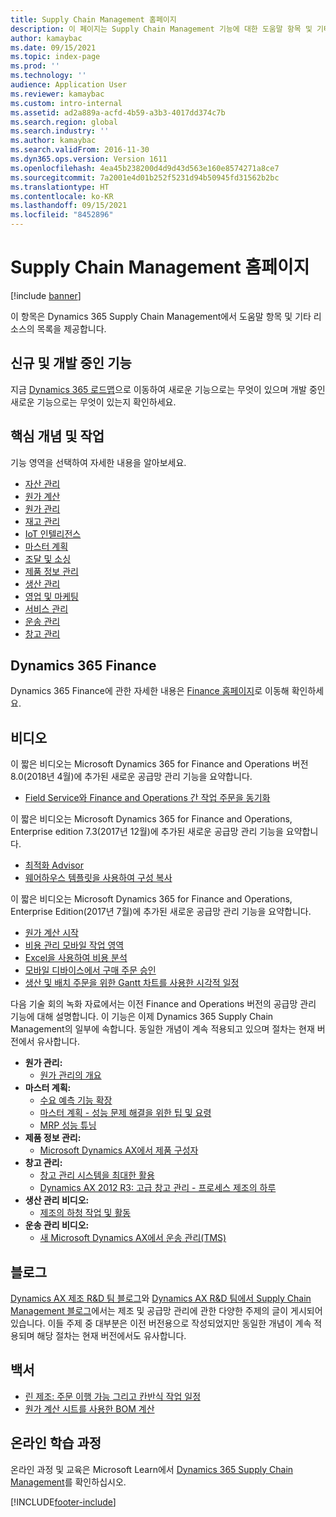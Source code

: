 ```yaml
---
title: Supply Chain Management 홈페이지
description: 이 페이지는 Supply Chain Management 기능에 대한 도움말 항목 및 기타 리소스의 목록을 제공합니다.
author: kamaybac
ms.date: 09/15/2021
ms.topic: index-page
ms.prod: ''
ms.technology: ''
audience: Application User
ms.reviewer: kamaybac
ms.custom: intro-internal
ms.assetid: ad2a889a-acfd-4b59-a3b3-4017dd374c7b
ms.search.region: global
ms.search.industry: ''
ms.author: kamaybac
ms.search.validFrom: 2016-11-30
ms.dyn365.ops.version: Version 1611
ms.openlocfilehash: 4ea45b238200d4d9d43d563e160e8574271a8ce7
ms.sourcegitcommit: 7a2001e4d01b252f5231d94b50945fd31562b2bc
ms.translationtype: HT
ms.contentlocale: ko-KR
ms.lasthandoff: 09/15/2021
ms.locfileid: "8452896"
---
```

# <a name="supply-chain-management-home-page"></a>Supply Chain Management 홈페이지

[!include [banner](includes/banner.md)]

이 항목은 Dynamics 365 Supply Chain Management에서 도움말 항목 및 기타 리소스의 목록을 제공합니다.

## <a name="whats-new-and-in-development"></a>신규 및 개발 중인 기능

지금 [Dynamics 365 로드맵](https://roadmap.dynamics.com/)으로 이동하여 새로운 기능으로는 무엇이 있으며 개발 중인 새로운 기능으로는 무엇이 있는지 확인하세요.

## <a name="core-concepts-and-tasks"></a>핵심 개념 및 작업

기능 영역을 선택하여 자세한 내용을 알아보세요.

- [자산 관리](asset-management/index.md)
- [원가 계산](../finance/cost-accounting/cost-accounting-home-page.md)
- [원가 관리](cost-management/cost-management-home-page.md)  
- [재고 관리](inventory/inventory-home-page.md)
- [IoT 인텔리전스](iot/iot-intelligence-home-page.md)
- [마스터 계획](master-planning/master-planning-home-page.md)
- [조달 및 소싱](procurement/procurement-sourcing-overview.md)
- [제품 정보 관리](pim/product-information.md)
- [생산 관리](production-control/production-process-overview.md)
- [영업 및 마케팅](sales-marketing/overview-sales-marketing.md)
- [서비스 관리](service-management/service-management-home-page.md)
- [운송 관리](transportation/transportation-management-overview.md)
- [창고 관리](warehousing/warehouse-configuration.md)

## <a name="dynamics-365-finance"></a>Dynamics 365 Finance

Dynamics 365 Finance에 관한 자세한 내용은 [Finance 홈페이지](../finance/index.md)로 이동해 확인하세요.

## <a name="videos"></a>비디오

이 짧은 비디오는 Microsoft Dynamics 365 for Finance and Operations 버전 8.0(2018년 4월)에 추가된 새로운 공급망 관리 기능을 요약합니다.

- [Field Service와 Finance and Operations 간 작업 주문을 동기화](https://youtu.be/hAB4TDVMjxU)

이 짧은 비디오는 Microsoft Dynamics 365 for Finance and Operations, Enterprise edition 7.3(2017년 12월)에 추가된 새로운 공급망 관리 기능을 요약합니다.

- [최적화 Advisor](https://www.youtube.com/watch?v=MRsAzgFCUSQ&t=4s)
- [웨어하우스 템플릿을 사용하여 구성 복사](https://www.youtube.com/watch?v=K2WIfFlqJYs&feature=youtu.be)

이 짧은 비디오는 Microsoft Dynamics 365 for Finance and Operations, Enterprise Edition(2017년 7월)에 추가된 새로운 공급망 관리 기능을 요약합니다.

- [원가 계산 시작](https://youtu.be/1pUDtJQZ8FU)
- [비용 관리 모바일 작업 영역](https://youtu.be/imsuTg8rUVk)
- [Excel을 사용하여 비용 분석](https://youtu.be/-HKHYdClvx8)
- [모바일 디바이스에서 구매 주문 승인](https://youtu.be/gZ-gOlJe7H8)
- [생산 및 배치 주문을 위한 Gantt 차트를 사용한 시각적 일정](https://youtu.be/BtbuShkGj4I)

다음 기술 회의 녹화 자료에서는 이전 Finance and Operations 버전의 공급망 관리 기능에 대해 설명합니다. 이 기능은 이제 Dynamics 365 Supply Chain Management의 일부에 속합니다. 동일한 개념이 계속 적용되고 있으며 절차는 현재 버전에서 유사합니다.

- **원가 관리:**
  - [원가 관리의 개요](https://www.youtube.com/watch?v=vXzlC-mOBcg&feature=youtu.be)
- **마스터 계획:**
  - [수요 예측 기능 확장](https://www.youtube.com/watch?v=4OIKIXLiNjI&feature=youtu.be)
  - [마스터 계획 - 성능 문제 해결을 위한 팁 및 요령](https://youtu.be/7v8BPmEs9Dg)
  - [MRP 성능 튜닝](https://youtu.be/RLXybx20B5o)
- **제품 정보 관리:**
  - [Microsoft Dynamics AX에서 제품 구성자](https://youtu.be/zotrj3SbCl4)
- **창고 관리:**
  - [창고 관리 시스템을 최대한 활용](https://www.youtube.com/watch?v=--_didmZKHo&t=10s)
  - [Dynamics AX 2012 R3: 고급 창고 관리 - 프로세스 제조의 하루](https://www.youtube.com/embed/QUxXUrN-7n4)
- **생산 관리 비디오:**
  - [제조의 하청 작업 및 활동](https://youtu.be/y1jrd3A_k70)
- **운송 관리 비디오:**
  - [새 Microsoft Dynamics AX에서 운송 관리(TMS)](https://youtu.be/jgmTgJIgEFQ)

## <a name="blogs"></a>블로그

[Dynamics AX 제조 R&D 팀 블로그](/archive/blogs/axmfg/)와 [Dynamics AX R&D 팀에서 Supply Chain Management 블로그](https://blogs.msdn.microsoft.com/dynamicsaxscm/)에서는 제조 및 공급망 관리에 관한 다양한 주제의 글이 게시되어 있습니다. 이들 주제 중 대부분은 이전 버전용으로 작성되었지만 동일한 개념이 계속 적용되며 해당 절차는 현재 버전에서도 유사합니다.

## <a name="white-papers"></a>백서

- [린 제조: 주문 이행 가능 그리고 칸반식 작업 일정](/dynamics/s-e/)
- [원가 계산 시트를 사용한 BOM 계산](https://www.microsoft.com/download/details.aspx?id=101937/)

## <a name="elearning-courses"></a>온라인 학습 과정

온라인 과정 및 교육은 Microsoft Learn에서 [Dynamics 365 Supply Chain Management](/learn/browse/?products=dynamics-scm&resource_type=learning+path)를 확인하십시오.


[!INCLUDE[footer-include](../includes/footer-banner.md)]
